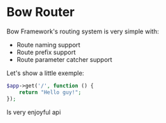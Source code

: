 # Bow Router

Bow Framework's routing system is very simple with:

- Route naming support
- Route prefix support
- Route parameter catcher support

Let's show a little exemple:

```php
$app->get('/', function () {
	return "Hello guy!";
});
```

Is very enjoyful api